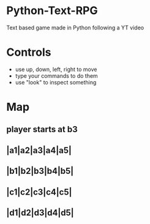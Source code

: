 # Python-Text-RPG
Text based game made in Python following a YT video

# Controls #

- use up, down, left, right to move
- type your commands to do them
- use "look" to inspect something


# Map #

player starts at b3
----------------
|a1|a2|a3|a4|a5|
----------------
|b1|b2|b3|b4|b5|
----------------
|c1|c2|c3|c4|c5|
----------------
|d1|d2|d3|d4|d5|
----------------
